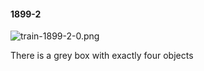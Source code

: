 #### 1899-2
![train-1899-2-0.png](https://github.com/lil-lab/nlvr/raw/master/nlvr/train/images/25/train-1899-2-0.png "train-1899-2-0.png")

There is a grey box with exactly four objects